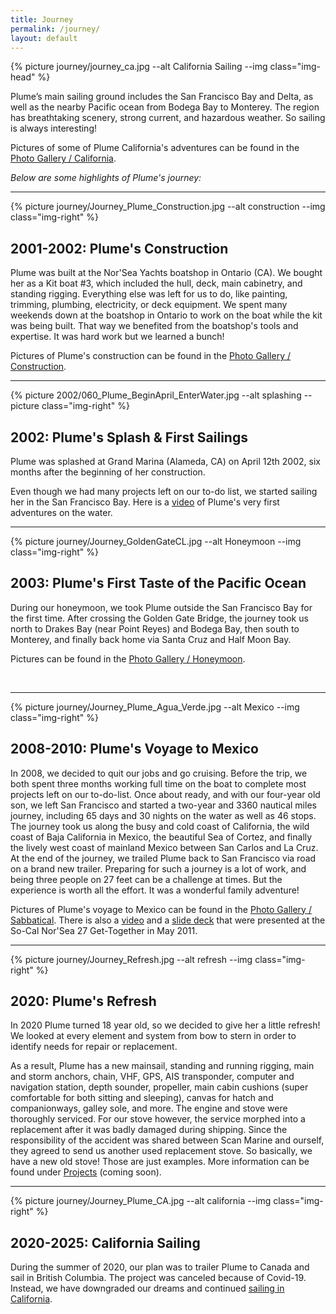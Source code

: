 ```yaml
---
title: Journey
permalink: /journey/
layout: default
---
```


{% picture journey/journey_ca.jpg --alt California Sailing --img class="img-head" %}

Plume’s main sailing ground includes the San Francisco Bay and Delta, as well as
the nearby Pacific ocean from Bodega Bay to Monterey. The region has
breathtaking scenery, strong current, and hazardous weather. So sailing is
always interesting!

Pictures of some of Plume California's adventures can be found in the
[Photo Gallery / California](https://photos.flupes.org/Public/Plume/SailingCA).

*Below are some highlights of Plume's journey:*

---

{% picture journey/Journey_Plume_Construction.jpg --alt construction --img class="img-right" %}
## 2001-2002: Plume's Construction

Plume was built at the Nor'Sea Yachts boatshop in Ontario (CA). We bought her as
a Kit boat #3, which included the hull, deck, main cabinetry, and standing
rigging. Everything else was left for us to do, like painting, trimming,
plumbing, electricity, or deck equipment. We spent many weekends down at the
boatshop in Ontario to work on the boat while the kit was being built. That way
we benefited from the boatshop's tools and expertise. It was hard work but we
learned a bunch!

Pictures of Plume's construction can be found in the
[Photo Gallery / Construction](https://photos.flupes.org/Public/Plume/Projects/2002-01-Construction/).

---

{% picture 2002/060_Plume_BeginApril_EnterWater.jpg --alt splashing --picture class="img-right" %}
## 2002: Plume's Splash & First Sailings

Plume was splashed at Grand Marina (Alameda, CA) on April 12th 2002, six months
after the beginning of her construction. 

Even though we had many projects left on our to-do list, we started sailing her
in the San Francisco Bay. Here is a
[video](https://photos.flupes.org/Public/Plume/SailingCA/FirstSailings/i-QwxLS7F/A)
of Plume's very first adventures on the water.

---

{% picture journey/Journey_GoldenGateCL.jpg --alt Honeymoon --img class="img-right" %}
## 2003: Plume's First Taste of the Pacific Ocean

During our honeymoon, we took Plume outside the San Francisco Bay for the first
time. After crossing the Golden Gate Bridge, the journey took us north to Drakes
Bay (near Point Reyes) and Bodega Bay, then south to Monterey, and finally back
home via Santa Cruz and Half Moon Bay.

Pictures can be found in the [Photo Gallery / Honeymoon](https://photos.flupes.org/Public/Plume/SailingCA/2003-07Honey-Moon/).

<br class="stop-wrap"/> 

---

{% picture journey/Journey_Plume_Agua_Verde.jpg --alt Mexico --img class="img-right" %}
## 2008-2010: Plume's Voyage to Mexico

In 2008, we decided to quit our jobs and go cruising. Before the trip, we both
spent three months working full time on the boat to complete most projects left
on our to-do-list. Once about ready, and with our four-year old son, we left San
Francisco and started a two-year and 3360 nautical miles journey, including 65
days and 30 nights on the water as well as 46 stops. The journey took us along
the busy and cold coast of California, the wild coast of Baja California in
Mexico, the beautiful Sea of Cortez, and finally the lively west coast of
mainland Mexico between San Carlos and La Cruz. At the end of the journey, we
trailed Plume back to San Francisco via road on a brand new trailer. Preparing
for such a journey is a lot of work, and being three people on 27 feet can be a
challenge at times. But the experience is worth all the effort. It was a
wonderful family adventure!

Pictures of Plume's voyage to Mexico can be found in the
[Photo Gallery / Sabbatical](https://photos.flupes.org/Public/Plume/Sabbatical).
There is also a [video](https://photos.flupes.org/Public/Plume/Sabbatical/Video/i-6VdXRLw/A) and a [slide deck](/assets/media/other/PlumeSabbaticalSmall.pdf) that were presented at the
So-Cal Nor'Sea 27 Get-Together in May 2011.

---

{% picture journey/Journey_Refresh.jpg --alt refresh --img class="img-right" %}
## 2020: Plume's Refresh

In 2020 Plume turned 18 year old, so we decided to give her a little refresh! We
looked at every element and system from bow to stern in order to identify needs
for repair or replacement.


As a result, Plume has a new mainsail, standing and running rigging, main and
storm anchors, chain, VHF, GPS, AIS transponder, computer and navigation
station, depth sounder, propeller, main cabin cushions (super comfortable for
both sitting and sleeping), canvas for hatch and companionways, galley sole, and
more. The engine and stove were thoroughly serviced. For our stove however, the
service morphed into a replacement after it was badly damaged during shipping.
Since the responsibility of the accident was shared between Scan Marine and
ourself, they agreed to send us another used replacement stove. So basically, we
have a new old stove! Those are just examples. More information can be found
under [Projects](/projects/) (coming soon).

---

{% picture journey/Journey_Plume_CA.jpg --alt california --img class="img-right" %}
## 2020-2025: California Sailing

During the summer of 2020, our plan was to trailer Plume to Canada and sail in
British Columbia. The project was canceled because of Covid-19. Instead, we have
downgraded our dreams and continued
[sailing in California](https://photos.flupes.org/Public/Plume/SailingCA).

